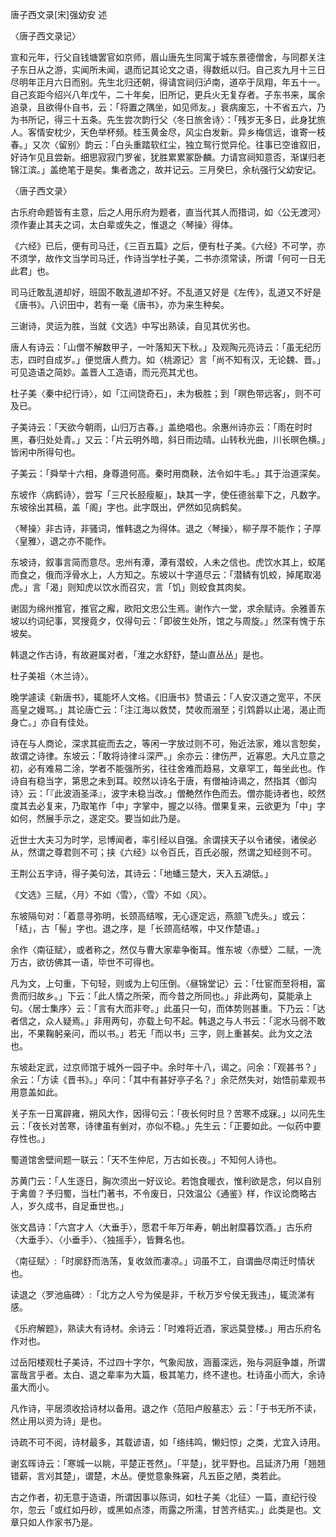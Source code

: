 唐子西文录[宋]强幼安 述　

〈唐子西文录记〉

宣和元年，行父自钱塘罢官如京师，眉山唐先生同寓于城东景德僧舍，与同郡关注子东日从之游，实闻所未闻，退而记其论文之语，得数纸以归。自己亥九月十三日尽明年正月六日而别。先生北归还朝，得请宫祠归泸南，道卒于凤翔，年五十一。自己亥距今绍兴八年戊午，二十年矣，旧所记，更兵火无复存者。子东书来，属余追录，且欲得仆自书，云：「将置之隅坐，如见师友。」衰病废忘，十不省五六，乃为书所记，得三十五条。先生尝次韵行父〈冬日旅舍诗〉：「残岁无多日，此身犹旅人。客情安枕少，天色举杯频。桂玉黄金尽，风尘白发新。异乡梅信远，谁寄一枝春。」又次〈留别〉韵云：「白头重踏软红尘，独立鸳行觉异伦。往事已空谁叙旧，好诗乍见且尝新。细思寂寂门罗雀，犹胜累累冢卧麟。力请宫祠知意否，渐谋归老锦江滨。」盖绝笔于是矣。集者逸之，故并记云。三月癸巳，余杭强行父幼安记。

〈唐子西文录〉

古乐府命题皆有主意，后之人用乐府为题者，直当代其人而措词，如〈公无渡河〉须作妻止其夫之词，太白辈或失之，惟退之〈琴操〉得体。 

《六经》已后，便有司马迁，《三百五篇》之后，便有杜子美。《六经》不可学，亦不须学，故作文当学司马迁，作诗当学杜子美，二书亦须常读，所谓「何可一日无此君」也。 

司马迁敢乱道却好，班固不敢乱道却不好。不乱道又好是《左传》，乱道又不好是《唐书》。八识田中，若有一毫《唐书》，亦为来生种矣。 

三谢诗，灵运为胜，当就《文选》中写出熟读，自见其优劣也。 

唐人有诗云：「山僧不解数甲子，一叶落知天下秋。」及观陶元亮诗云：「虽无纪历志，四时自成岁。」便觉唐人费力。如〈桃源记〉言「尚不知有汉，无论魏、晋。」可见造语之简妙。盖晋人工造语，而元亮其尤也。 

杜子美〈秦中纪行诗〉，如「江间饶奇石」，未为极胜；到「暝色带远客」，则不可及已。 

子美诗云：「天欲今朝雨，山归万古春。」盖绝唱也。余惠州诗亦云：「雨在时时黑，春归处处青。」又云：「片云明外暗，斜日雨边晴。山转秋光曲，川长暝色横。」皆闲中所得句也。 

子美云：「舜举十六相，身尊道何高。秦时用商鞅，法令如牛毛。」其于治道深矣。 

东坡作〈病鹤诗〉，尝写「三尺长胫瘦躯」，缺其一字，使任德翁辈下之，凡数字。东坡徐出其稿，盖「阁」字也。此字既出，俨然如见病鹤矣。 

〈琴操〉非古诗，非骚词，惟韩退之为得体。退之〈琴操〉，柳子厚不能作；子厚〈皇雅〉，退之亦不能作。 

东坡诗，叙事言简而意尽。忠州有潭，潭有潜蛟，人未之信也。虎饮水其上，蛟尾而食之，俄而浮骨水上，人方知之。东坡以十字道尽云：「潜鳞有饥蛟，掉尾取渴虎。」言「渴」则知虎以饮水而召灾，言「饥」则蛟食其肉矣。 

谢固为绵州推官，推官之廨，欧阳文忠公生焉。谢作六一堂，求余赋诗。余雅善东坡以约词纪事，冥搜竟夕，仅得句云：「即彼生处所，馆之与周旋。」然深有愧于东坡矣。 

韩退之作古诗，有故避属对者，「淮之水舒舒，楚山直丛丛」是也。 

杜子美祖〈木兰诗〉。 

晚学遽读《新唐书》，辄能坏人文格。《旧唐书》赞语云：「人安汉道之宽平，不厌高皇之嫚骂。」其论唐亡云：「注江海以救焚，焚收而溺至；引鸩爵以止渴，渴止而身亡。」亦自有佳处。 

诗在与人商论，深求其疵而去之，等闲一字放过则不可，殆近法家，难以言恕矣，故谓之诗律。东坡云：「敢将诗律斗深严。」余亦云：律伤严，近寡恩。大凡立意之初，必有难易二涂，学者不能强所劣，往往舍难而趋易，文章罕工，每坐此也。作诗自有稳当字，第思之未到耳。皎然以诗名于唐，有僧袖诗谒之，然指其〈御沟诗〉云：「『此波涵圣泽』，波字未稳当改。」僧艴然作色而去。僧亦能诗者也，皎然度其去必复来，乃取笔作「中」字掌中，握之以待。僧果复来，云欲更为「中」字如何，然展手示之，遂定交。要当如此乃是。 

近世士大夫习为时学，忌博闻者，率引经以自强。余谓挟天子以令诸侯，诸侯必从，然谓之尊君则不可；挟《六经》以令百氏，百氏必服，然谓之知经则不可。 

王荆公五字诗，得子美句法，其诗云：「地蟠三楚大，天入五湖低。」 

《文选》三赋，〈月〉不如〈雪〉，〈雪〉不如〈风〉。 

东坡隔句对：「着意寻弥明，长颈高结喉，无心逐定远，燕颔飞虎头。」或云：「结」，古「髻」字也。退之序，是「长颈高结喉，中又作楚语。」 

余作〈南征赋〉，或者称之，然仅与曹大家辈争衡耳。惟东坡〈赤壁〉二赋，一洗万古，欲彷佛其一语，毕世不可得也。 

凡为文，上句重，下句轻，则或为上句压倒。〈昼锦堂记〉云：「仕宦而至将相，富贵而归故乡。」下云：「此人情之所荣，而今昔之所同也。」非此两句，莫能承上句。〈居士集序〉云：「言有大而非夸。」此虽只一句，而体势则甚重。下乃云：「达者信之，众人疑焉。」非用两句，亦载上句不起。韩退之与人书云：「泥水马弱不敢出，不果鞠躬亲问，而以书。」若无「而以书」三字，则上重甚矣。此为文之法也。 

东坡赴定武，过京师馆于城外一园子中。余时年十八，谒之。问余：「观甚书？」余云：「方读《晋书》。」卒问：「其中有甚好亭子名？」余茫然失对，始悟前辈观书用意盖如此。 

关子东一日寓辟雍，朔风大作，因得句云：「夜长何时旦？苦寒不成寐。」以问先生云：「夜长对苦寒，诗律虽有剉对，亦似不稳。」先生云：「正要如此。一似药中要存性也。」 

蜀道馆舍壁间题一联云：「天不生仲尼，万古如长夜。」不知何人诗也。 

苏黄门云：「人生逐日，胸次须出一好议论。若饱食暖衣，惟利欲是念，何以自别于禽兽？予归蜀，当杜门著书，不令废日，只效温公《通鉴》样，作议论商略古人，岁久成书，自足垂世也。」 

张文昌诗：「六宫才人〈大垂手〉，愿君千年万年寿，朝出射糜暮饮酒。」古乐府〈大垂手〉、〈小垂手〉、〈独摇手〉，皆舞名也。 

〈南征赋〉:「时廓舒而浩荡，复收敛而凄凉。」词虽不工，自谓曲尽南迁时情状也。 

读退之〈罗池庙碑〉:「北方之人兮为侯是非，千秋万岁兮侯无我违」，辄流涕有感。 

《乐府解题》，熟读大有诗材。余诗云：「时难将近酒，家远莫登楼。」用古乐府名作对也。 

过岳阳楼观杜子美诗，不过四十字尔，气象闳放，涵蓄深远，殆与洞庭争雄，所谓富哉言乎者。太白、退之辈率为大篇，极其笔力，终不逮也。杜诗虽小而大，余诗虽大而小。 

凡作诗，平居须收拾诗材以备用。退之作〈范阳卢殷墓志〉云：「于书无所不读，然止用以资为诗」是也。 

诗疏不可不阅，诗材最多，其载谚语，如「络纬鸣，懒妇惊」之类，尤宜入诗用。 

谢玄晖诗云：「寒城一以眺，平楚正苍然」。「平楚」，犹平野也。吕延济乃用「翘翘错薪，言刈其楚」，谓楚，木丛。便觉意象殊窘，凡五臣之陋，类若此。 

古之作者，初无意于造语，所谓因事以陈词，如杜子美〈北征〉一篇，直纪行役尔，忽云「或红如丹砂，或黑如点漆，雨露之所濡，甘苦齐结实。」此类是也。文章只如人作家书乃是。

